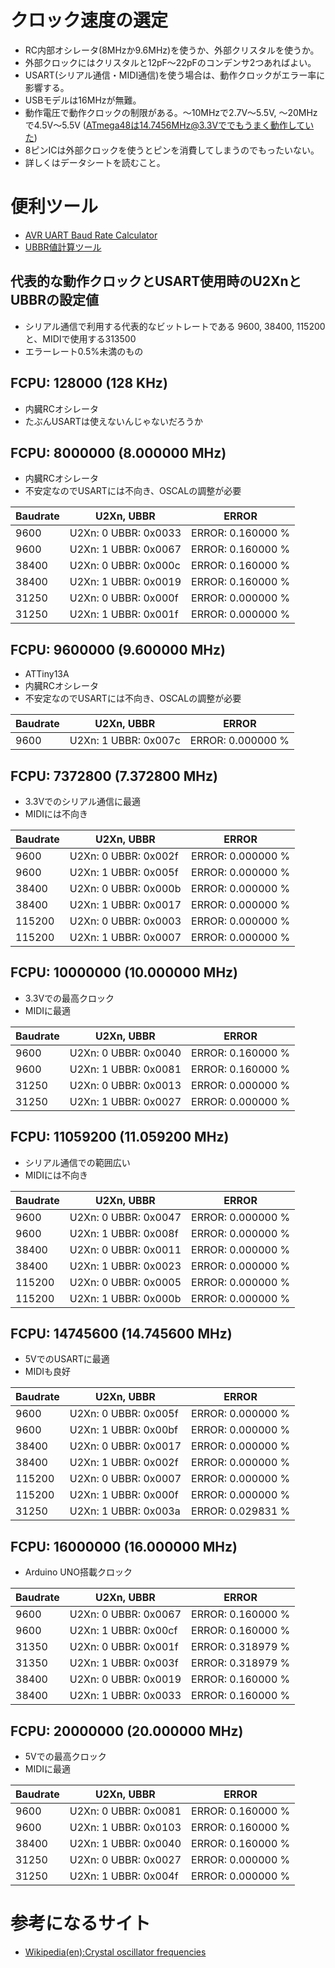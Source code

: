 # クロック速度の選定

* RC内部オシレータ(8MHzか9.6MHz)を使うか、外部クリスタルを使うか。
* 外部クロックにはクリスタルと12pF〜22pFのコンデンサ2つあればよい。
* USART(シリアル通信・MIDI通信)を使う場合は、動作クロックがエラー率に影響する。
* USBモデルは16MHzが無難。
* 動作電圧で動作クロックの制限がある。〜10MHzで2.7V〜5.5V, 〜20MHzで4.5V〜5.5V (ATmega48は14.7456MHz@3.3Vででもうまく動作していた)
* 8ピンICは外部クロックを使うとピンを消費してしまうのでもったいない。
* 詳しくはデータシートを読むこと。

# 便利ツール

* [AVR UART Baud Rate Calculator](https://trolsoft.ru/en/uart-calc)
* [UBBR値計算ツール](ubbr-calc.pl)

## 代表的な動作クロックとUSART使用時のU2XnとUBBRの設定値

* シリアル通信で利用する代表的なビットレートである 9600, 38400, 115200と、MIDIで使用する313500
* エラーレート0.5%未満のもの

## FCPU: 128000 (128 KHz)

* 内臓RCオシレータ
* たぶんUSARTは使えないんじゃないだろうか

## FCPU: 8000000 (8.000000 MHz)

* 内臓RCオシレータ
* 不安定なのでUSARTには不向き、OSCALの調整が必要

 Baudrate | U2Xn, UBBR | ERROR 
----------|------------|-------
9600 | U2Xn: 0 UBBR: 0x0033 | ERROR: 0.160000 %
9600 | U2Xn: 1 UBBR: 0x0067 | ERROR: 0.160000 %
38400 | U2Xn: 0 UBBR: 0x000c | ERROR: 0.160000 %
38400 | U2Xn: 1 UBBR: 0x0019 | ERROR: 0.160000 %
31250 | U2Xn: 0 UBBR: 0x000f | ERROR: 0.000000 %
31250 | U2Xn: 1 UBBR: 0x001f | ERROR: 0.000000 %

## FCPU: 9600000 (9.600000 MHz)

* ATTiny13A
* 内臓RCオシレータ
* 不安定なのでUSARTには不向き、OSCALの調整が必要

 Baudrate | U2Xn, UBBR | ERROR 
----------|------------|-------
9600 | U2Xn: 1 UBBR: 0x007c | ERROR: 0.000000 %

## FCPU: 7372800 (7.372800 MHz)

* 3.3Vでのシリアル通信に最適
* MIDIには不向き

 Baudrate | U2Xn, UBBR | ERROR 
----------|------------|-------
9600 | U2Xn: 0 UBBR: 0x002f | ERROR: 0.000000 %
9600 | U2Xn: 1 UBBR: 0x005f | ERROR: 0.000000 %
38400 | U2Xn: 0 UBBR: 0x000b | ERROR: 0.000000 %
38400 | U2Xn: 1 UBBR: 0x0017 | ERROR: 0.000000 %
115200 | U2Xn: 0 UBBR: 0x0003 | ERROR: 0.000000 %
115200 | U2Xn: 1 UBBR: 0x0007 | ERROR: 0.000000 %

## FCPU: 10000000 (10.000000 MHz)

* 3.3Vでの最高クロック
* MIDIに最適

 Baudrate | U2Xn, UBBR | ERROR 
----------|------------|-------
9600 | U2Xn: 0 UBBR: 0x0040 | ERROR: 0.160000 %
9600 | U2Xn: 1 UBBR: 0x0081 | ERROR: 0.160000 %
31250 | U2Xn: 0 UBBR: 0x0013 | ERROR: 0.000000 %
31250 | U2Xn: 1 UBBR: 0x0027 | ERROR: 0.000000 %

## FCPU: 11059200 (11.059200 MHz)

* シリアル通信での範囲広い
* MIDIには不向き

 Baudrate | U2Xn, UBBR | ERROR 
----------|------------|-------
9600 | U2Xn: 0 UBBR: 0x0047 | ERROR: 0.000000 %
9600 | U2Xn: 1 UBBR: 0x008f | ERROR: 0.000000 %
38400 | U2Xn: 0 UBBR: 0x0011 | ERROR: 0.000000 %
38400 | U2Xn: 1 UBBR: 0x0023 | ERROR: 0.000000 %
115200 | U2Xn: 0 UBBR: 0x0005 | ERROR: 0.000000 %
115200 | U2Xn: 1 UBBR: 0x000b | ERROR: 0.000000 %

## FCPU: 14745600 (14.745600 MHz)

* 5VでのUSARTに最適
* MIDIも良好

 Baudrate | U2Xn, UBBR | ERROR 
----------|------------|-------
9600 | U2Xn: 0 UBBR: 0x005f | ERROR: 0.000000 %
9600 | U2Xn: 1 UBBR: 0x00bf | ERROR: 0.000000 %
38400 | U2Xn: 0 UBBR: 0x0017 | ERROR: 0.000000 %
38400 | U2Xn: 1 UBBR: 0x002f | ERROR: 0.000000 %
115200 | U2Xn: 0 UBBR: 0x0007 | ERROR: 0.000000 %
115200 | U2Xn: 1 UBBR: 0x000f | ERROR: 0.000000 %
31250 | U2Xn: 1 UBBR: 0x003a | ERROR: 0.029831 %

## FCPU: 16000000 (16.000000 MHz)

* Arduino UNO搭載クロック

 Baudrate | U2Xn, UBBR | ERROR 
----------|------------|-------
9600 | U2Xn: 0 UBBR: 0x0067 | ERROR: 0.160000 %
9600 | U2Xn: 1 UBBR: 0x00cf | ERROR: 0.160000 %
31350 | U2Xn: 0 UBBR: 0x001f | ERROR: 0.318979 %
31350 | U2Xn: 1 UBBR: 0x003f | ERROR: 0.318979 %
38400 | U2Xn: 0 UBBR: 0x0019 | ERROR: 0.160000 %
38400 | U2Xn: 1 UBBR: 0x0033 | ERROR: 0.160000 %

## FCPU: 20000000 (20.000000 MHz)

* 5Vでの最高クロック
* MIDIに最適 

 Baudrate | U2Xn, UBBR | ERROR 
----------|------------|-------
9600 | U2Xn: 0 UBBR: 0x0081 | ERROR: 0.160000 %
9600 | U2Xn: 1 UBBR: 0x0103 | ERROR: 0.160000 %
38400 | U2Xn: 1 UBBR: 0x0040 | ERROR: 0.160000 %
31250 | U2Xn: 0 UBBR: 0x0027 | ERROR: 0.000000 %
31250 | U2Xn: 1 UBBR: 0x004f | ERROR: 0.000000 %


# 参考になるサイト

* [Wikipedia(en):Crystal oscillator frequencies](https://en.wikipedia.org/wiki/Crystal_oscillator_frequencies)


